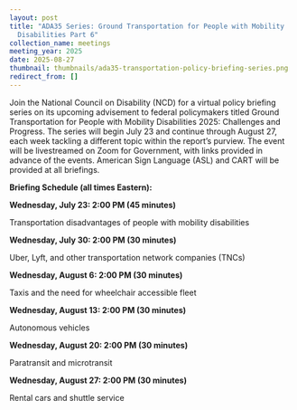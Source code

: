 ```yaml
---
layout: post
title: "ADA35 Series: Ground Transportation for People with Mobility
  Disabilities Part 6"
collection_name: meetings
meeting_year: 2025
date: 2025-08-27
thumbnail: thumbnails/ada35-transportation-policy-briefing-series.png
redirect_from: []
---
```

Join the National Council on Disability (NCD) for a virtual policy briefing series on its upcoming advisement to federal policymakers titled Ground Transportation for People with Mobility Disabilities 2025: Challenges and Progress. The series will begin July 23 and continue through August 27, each week tackling a different topic within the report’s purview. The event will be livestreamed on Zoom for Government, with links provided in advance of the events. American Sign Language (ASL) and CART will be provided at all briefings.



**Briefing Schedule (all times Eastern):**



**Wednesday, July 23: 2:00 PM (45 minutes)**

Transportation disadvantages of people with mobility disabilities



**Wednesday, July 30: 2:00 PM (30 minutes)**

Uber, Lyft, and other transportation network companies (TNCs)



**Wednesday, August 6: 2:00 PM (30 minutes)**

Taxis and the need for wheelchair accessible fleet



**Wednesday, August 13: 2:00 PM (30 minutes)**

Autonomous vehicles



**Wednesday, August 20: 2:00 PM (30 minutes)**

Paratransit and microtransit



**Wednesday, August 27: 2:00 PM (30 minutes)**

Rental cars and shuttle service
